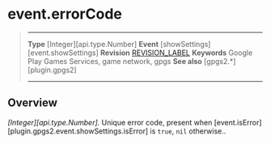 # event.errorCode

> --------------------- ------------------------------------------------------------------------------------------
> __Type__              [Integer][api.type.Number]
> __Event__             [showSettings][event.showSettings]
> __Revision__          [REVISION_LABEL](REVISION_URL)
> __Keywords__          Google Play Games Services, game network, gpgs
> __See also__          [gpgs2.*][plugin.gpgs2]
> --------------------- ------------------------------------------------------------------------------------------

## Overview

_[Integer][api.type.Number]._ Unique error code, present when [event.isError][plugin.gpgs2.event.showSettings.isError] is `true`, `nil` otherwise..